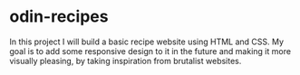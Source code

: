 # odin-recipes
In this project I will build a basic recipe website using HTML and CSS. My goal is to add some responsive design to it in the future and making it more visually pleasing, by taking inspiration from brutalist websites.
